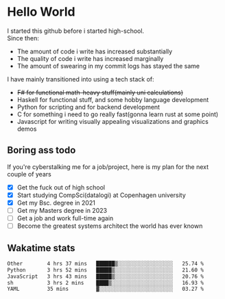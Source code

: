# Hello World

I started this github before i started high-school.  
Since then:
- The amount of code i write has increased substantially
- The quality of code i write has increased marginally
- The amount of swearing in my commit logs has stayed the same

I have mainly transitioned into using a tech stack of:
- ~~F# for functional math-heavy stuff(mainly uni calculations)~~
- Haskell for functional stuff, and some hobby language development
- Python for scripting and for backend development
- C for something i need to go really fast(gonna learn rust at some point)
- Javascript for writing visually appealing visualizations and graphics demos

## Boring ass todo
If you're cyberstalking me for a job/project, here is my plan for the next couple of years
- [x] Get the fuck out of high school
- [x] Start studying CompSci(datalogi) at Copenhagen university
- [x] Get my Bsc. degree in 2021
- [ ] Get my Masters degree in 2023
- [ ] Get a job and work full-time again
- [ ] Become the greatest systems architect the world has ever known

## Wakatime stats
<!--START_SECTION:waka-->

```txt
Other        4 hrs 37 mins   ██████▒░░░░░░░░░░░░░░░░░░   25.74 %
Python       3 hrs 52 mins   █████▒░░░░░░░░░░░░░░░░░░░   21.60 %
JavaScript   3 hrs 43 mins   █████▒░░░░░░░░░░░░░░░░░░░   20.76 %
sh           3 hrs 2 mins    ████▒░░░░░░░░░░░░░░░░░░░░   16.93 %
YAML         35 mins         ▓░░░░░░░░░░░░░░░░░░░░░░░░   03.27 %
```

<!--END_SECTION:waka-->
